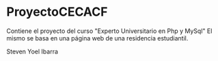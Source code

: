 # ProyectoCECACF
Contiene el proyecto del curso "Experto Universitario en Php y MySql"
El mismo se basa en una página web de una residencia estudiantil.

Steven Yoel Ibarra
 
  
